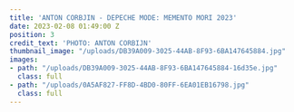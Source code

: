 ```yaml
---
title: 'ANTON CORBJIN - DEPECHE MODE: MEMENTO MORI 2023'
date: 2023-02-08 01:49:00 Z
position: 3
credit_text: 'PHOTO: ANTON CORBIJN'
thumbnail_image: "/uploads/DB39A009-3025-44AB-8F93-6BA147645884.jpg"
images:
- path: "/uploads/DB39A009-3025-44AB-8F93-6BA147645884-16d35e.jpg"
  class: full
- path: "/uploads/0A5AF827-FF8D-4BD0-80FF-6EA01EB16798.jpg"
  class: full
---
```


